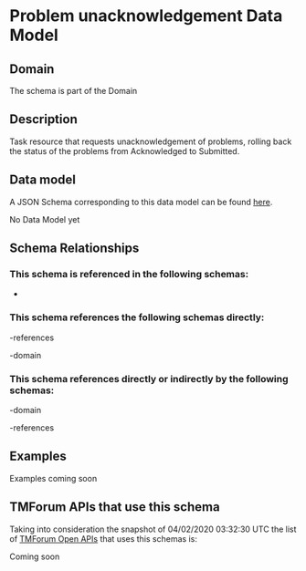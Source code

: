 # Problem unacknowledgement Data Model

## Domain

The  schema is part of the  Domain

## Description

Task resource that requests unacknowledgement of problems, rolling back the status of the problems from Acknowledged to Submitted.

## Data model

A JSON Schema corresponding to this data model can be found
[here](https://github.com/tmforum-rand/schemas/blob/candidates/Service/ProblemUnacknowledgement.schema.json).

No Data Model yet

## Schema Relationships

### This schema is referenced in the following schemas:

-

### This schema references the following schemas directly:

-references

-domain

### This schema references directly or indirectly by the following schemas:

-domain

-references



## Examples

Examples coming soon

## TMForum APIs that use this schema

Taking into consideration the snapshot of 04/02/2020 03:32:30 UTC the list of [TMForum Open APIs](https://www.tmforum.org/open-apis/) that uses this schemas is:

Coming soon